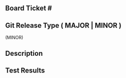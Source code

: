 Board Ticket #
--------------

Git Release Type ( MAJOR | MINOR )
--------------
(MINOR)

Description
--------------

Test Results
--------------
